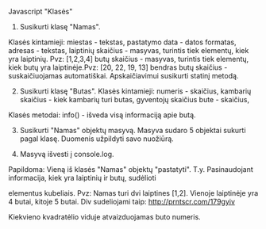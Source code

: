 Javascript "Klasės"

1. Susikurti klasę "Namas". 

Klasės kintamieji:
miestas - tekstas,
pastatymo data - datos formatas, 
adresas - tekstas,
laiptinių skaičius - masyvas, turintis tiek elementų, kiek yra laiptinių. Pvz: [1,2,3,4]
butų skaičius - masyvas, turintis tiek elementų, kiek butų yra laiptinėje.Pvz: [20, 22, 19, 13]
bendras butų skaičius - suskaičiuojamas automatiškai. Apskaičiavimui susikurti statinį metodą.

2. Susikurti klasę "Butas".
Klasės kintamieji:
numeris - skaičius,
kambarių skaičius - kiek kambarių turi butas,
gyventojų skaičius bute - skaičius,

Klasės metodai:
info() - išveda visą informaciją apie butą.

3. Susikurti "Namas" objektų masyvą.
Masyva sudaro 5 objektai sukurti pagal klasę. 
Duomenis užpildyti savo nuožiūrą.

4. Masyvą išvesti į console.log.

Papildoma: Vieną iš klasės "Namas" objektų "pastatyti". 
T.y. Pasinaudojant informacija, kiek yra laiptinių ir butų, sudėlioti <div> elementus kubeliais. Pvz:
Namas turi dvi laiptines [1,2].
Vienoje laiptinėje yra 4 butai, kitoje 5 butai. Div sudeliojami taip: http://prntscr.com/179gyiv

Kiekvieno kvadratėlio viduje atvaizduojamas buto numeris.